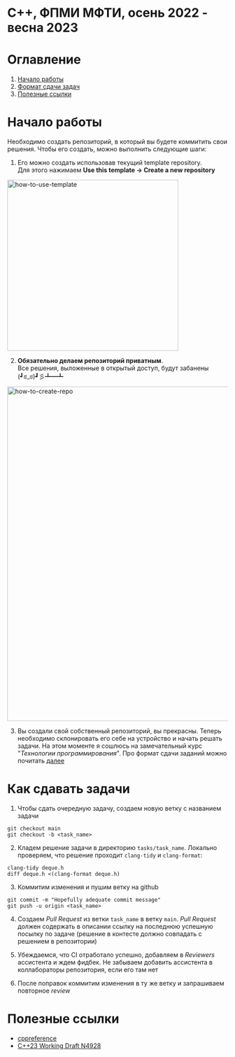 # C++, ФПМИ МФТИ, осень 2022 - весна 2023
# Оглавление
1) [Начало работы](#начало-работы)
2) [Формат сдачи задач](#как-сдавать-задачи)
3) [Полезные ссылки](#полезные-ссылки)

# Начало работы
Необходимо создать репозиторий, в который вы будете коммитить свои решения. Чтобы его создать, можно выполнить следующие шаги:
1) Его можно создать использовав текущий template repository. \
Для этого нажимаем **Use this template ->  Create a new repository**

<img width="391" alt="how-to-use-template" src="https://user-images.githubusercontent.com/36928556/228303272-1992e767-0da6-4cbd-88b0-81fa67095799.png">

2) **Обязательно делаем репозиторий приватным**. \
Все решения, выложенные в открытый доступ, будут забанены (┛ಠ_ಠ)┛彡┻━┻

<img width="765" alt="how-to-create-repo" src="https://user-images.githubusercontent.com/36928556/228299763-b57694f3-9955-49a1-8b7d-7ec80799db78.png">

3) Вы создали свой собственный репозиторий, вы прекрасны. Теперь необходимо склонировать его себе на устройство и начать решать задачи. На этом моменте я сошлюсь на замечательный курс "*Технологии программирования*". Про формат сдачи заданий можно почитать [далее](#как-сдавать-задачи)

# Как сдавать задачи
1) Чтобы сдать очередную задачу, создаем новую ветку с названием задачи
```
git checkout main
git checkout -b <task_name>
```

2) Кладем решение задачи в директорию `tasks/task_name`. Локально проверяем, что решение проходит `clang-tidy` и `clang-format`:
```
clang-tidy deque.h
diff deque.h <(clang-format deque.h)
```

3) Коммитим изменения и пушим ветку на github
```
git commit -m "Hopefully adequate commit message"
git push -u origin <task_name>
```

4) Создаем *Pull Request* из ветки `task_name` в ветку `main`. *Pull Request* должен содержать в описании ссылку на последнюю успешную посылку по задаче (решение в контесте должно совпадать с решением в репозитории)

5) Убеждаемся, что CI отработало успешно, добавляем в *Reviewers* ассистента и ждем фидбек. Не забываем добавить ассистента в коллабораторы репозитория, если его там нет

6) После поправок коммитим изменения в ту же ветку и запрашиваем повторное *review*

# Полезные ссылки
- [cppreference](https://en.cppreference.com/w/)
- [C++23 Working Draft N4928](https://isocpp.org/files/papers/N4928.pdf)

